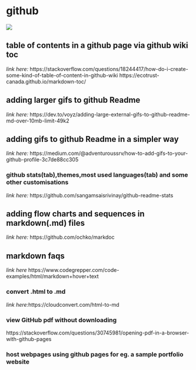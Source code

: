# github
<img src="https://user-images.githubusercontent.com/68855472/103441841-d0ed5a00-4c76-11eb-8e23-dc8cd4516ed0.gif
">
<h2>table of contents in a github page via github wiki toc</h2>
 <i>link here:</i>
https://stackoverflow.com/questions/18244417/how-do-i-create-some-kind-of-table-of-content-in-github-wiki
https://ecotrust-canada.github.io/markdown-toc/
<h2>adding larger gifs to github Readme</h2>
 <i>link here:</i>
https://dev.to/voyz/adding-large-external-gifs-to-github-readme-md-over-10mb-limit-49k2
<h2>adding gifs to github Readme in a simpler way</h2>
 <i>link here:</i>
 https://medium.com/@adventuroussrv/how-to-add-gifs-to-your-github-profile-3c7de88cc305
<h3>github stats(tab),themes,most used languages(tab) and some other customisations</h3>
<i>link here:</i>
https://github.com/sangamsaisrivinay/github-readme-stats
<h2>adding flow charts and sequences in markdown(.md) files</h2>
<i>link here:</i>
https://github.com/ochko/markdoc
<h2>markdown faqs</h2>
<i>link here</i>
https://www.codegrepper.com/code-examples/html/markdown+hover+text
<h3>convert .html to .md</h3>
<div><i>link here:</i>https://cloudconvert.com/html-to-md</div>
<h3>view GitHub pdf without downloading</h3>
https://stackoverflow.com/questions/30745981/opening-pdf-in-a-browser-with-github-pages
<h3>host webpages using github pages for eg. a sample portfolio website</h3>

